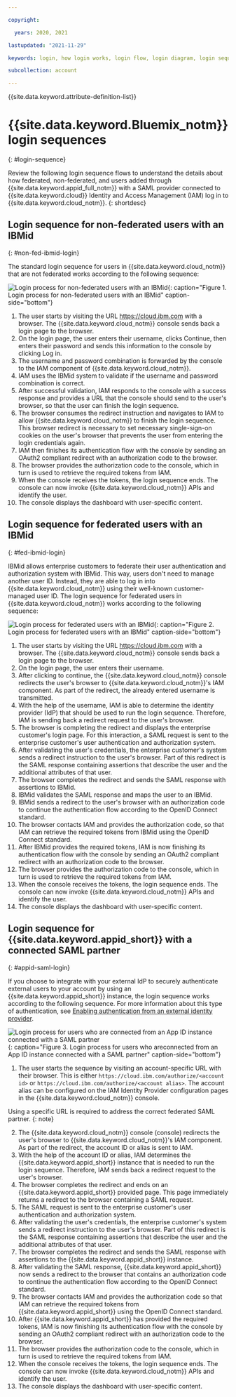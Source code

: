 ```yaml
---

copyright:

  years: 2020, 2021

lastupdated: "2021-11-29"

keywords: login, how login works, login flow, login diagram, login sequence

subcollection: account

---
```


{{site.data.keyword.attribute-definition-list}}

# {{site.data.keyword.Bluemix_notm}} login sequences
{: #login-sequence}

Review the following login sequence flows to understand the details about how federated, non-federated, and users added through {{site.data.keyword.appid_full_notm}} with a SAML provider connected to {{site.data.keyword.cloud}} Identity and Access Management (IAM) log in to {{site.data.keyword.cloud_notm}}.
{: shortdesc}

## Login sequence for non-federated users with an IBMid
{: #non-fed-ibmid-login}

The standard login sequence for users in {{site.data.keyword.cloud_notm}} that are not federated works according to the following sequence:

![Login process for non-federated users with an IBMid](images/login-nonfed-id.svg "Login process for non-federated users with an IBMid"){: caption="Figure 1. Login process for non-federated users with an IBMid" caption-side="bottom"}


1. The user starts by visiting the URL https://cloud.ibm.com with a browser. The {{site.data.keyword.cloud_notm}} console  sends back a login page to the browser.
2. On the login page, the user enters their username, clicks Continue, then enters their password and sends this information to the console by clicking Log in.
3. The username and password combination is forwarded by the console to the IAM component of {{site.data.keyword.cloud_notm}}.
4. IAM uses the IBMid system to validate if the username and password combination is correct.
5. After successful validation, IAM responds to the console with a success response and provides a URL that the console should send to the user's browser, so that the user can finish the login sequence.
6. The browser consumes the redirect instruction and navigates to IAM to allow {{site.data.keyword.cloud_notm}} to finish the login sequence. This browser redirect is necessary to set necessary single-sign-on cookies on the user's browser that prevents the user from entering the login credentials again.
7. IAM then finishes its authentication flow with the console by sending an OAuth2 compliant redirect with an authorization code to the browser.
8. The browser provides the authorization code to the console, which in turn is used to retrieve the required tokens from IAM.
9. When the console receives the tokens, the login sequence ends. The console can now invoke {{site.data.keyword.cloud_notm}} APIs and identify the user.
10. The console displays the dashboard with user-specific content.

## Login sequence for federated users with an IBMid
{: #fed-ibmid-login}

IBMid allows enterprise customers to federate their user authentication and authorization system with IBMid. This way, users don't need to manage another user ID. Instead, they are able to log in into {{site.data.keyword.cloud_notm}} using their well-known customer-managed user ID. The login sequence for federated users in {{site.data.keyword.cloud_notm}} works according to the following sequence:

![Login process for federated users with an IBMid](images/login-fed-id.svg "Login process for federated users with an IBMid"){: caption="Figure 2. Login process for federated users with an IBMid" caption-side="bottom"}

1. The user starts by visiting the URL https://cloud.ibm.com with a browser. The {{site.data.keyword.cloud_notm}} console sends back a login page to the browser.
2. On the login page, the user enters their username.
3. After clicking to continue, the {{site.data.keyword.cloud_notm}} console redirects the user's browser to {{site.data.keyword.cloud_notm}}'s IAM component. As part of the redirect, the already entered username is transmitted.
4. With the help of the username, IAM is able to determine the identity provider (IdP) that should be used to run the login sequence. Therefore, IAM is sending back a redirect request to the user's browser.
5. The browser is completing the redirect and displays the enterprise customer's login page. For this interaction, a SAML request is sent to the enterprise customer's user authentication and authorization system.
6. After validating the user's credentials, the enterprise customer's system sends a redirect instruction to the user's browser. Part of this redirect is the SAML response containing assertions that describe the user and the additional attributes of that user.
7. The browser completes the redirect and sends the SAML response with assertions to IBMid.
8. IBMid validates the SAML response and maps the user to an IBMid.
9. IBMid sends a redirect to the user's browser with an authorization code to continue the authentication flow according to the OpenID Connect standard.
10. The browser contacts IAM and provides the authorization code, so that IAM can retrieve the required tokens from IBMid using the OpenID Connect standard.
11. After IBMid provides the required tokens, IAM is now finishing its authentication flow with the console by sending an OAuth2 compliant redirect with an authorization code to the browser.
12. The browser provides the authorization code to the console, which in turn is used to retrieve the required tokens from IAM.
13. When the console receives the tokens, the login sequence ends. The console can now invoke {{site.data.keyword.cloud_notm}} APIs and identify the user.
14. The console displays the dashboard with user-specific content.

## Login sequence for {{site.data.keyword.appid_short}} with a connected SAML partner
{: #appid-saml-login}

If you choose to integrate with your external IdP to securely authenticate external users to your account by using an {{site.data.keyword.appid_short}} instance, the login sequence works according to the following sequence. For more information about this type of authentication, see [Enabling authentication from an external identity provider](/docs/account?topic=account-idp-integration).

![Login process for users who are connected from an App ID instance connected with a SAML partner](images/login-appid-saml.svg "Login process for users who are connected from an App ID instance connected with a SAML partner"){: caption="Figure 3. Login process for users who areconnected from an App ID instance connected with a SAML partner" caption-side="bottom"}

1. The user starts the sequence by visiting an account-specific URL with their browser. This is either `https://cloud.ibm.com/authorize/<account id>` or `https://cloud.ibm.com/authorize/<account alias>`. The account alias can be configured on the IAM Identity Provider configuration pages in the {{site.data.keyword.cloud_notm}} console.

Using a specific URL is required to address the correct federated SAML partner.
{: note}

2. The {{site.data.keyword.cloud_notm}} console (console) redirects the user's browser to {{site.data.keyword.cloud_notm}}'s IAM component. As part of the redirect, the account ID or alias is sent to IAM.
3. With the help of the account ID or alias, IAM determines the {{site.data.keyword.appid_short}} instance that is needed to run the login sequence. Therefore, IAM sends back a redirect request to the user's browser.
4. The browser completes the redirect and ends on an {{site.data.keyword.appid_short}} provided page. This page immediately returns a redirect to the browser containing a SAML request.
5. The SAML request is sent to the enterprise customer's user authentication and authorization system.
6. After validating the user's credentials, the enterprise customer's system sends a redirect instruction to the user's browser. Part of this redirect is the SAML response containing assertions that describe the user and the additional attributes of that user.
7. The browser completes the redirect and sends the SAML response with assertions to the {{site.data.keyword.appid_short}} instance.
8. After validating the SAML response, {{site.data.keyword.appid_short}} now sends a redirect to the browser that contains an authorization code to continue the authentication flow according to the OpenID Connect standard.
9. The browser contacts IAM and provides the authorization code so that IAM can retrieve the required tokens from {{site.data.keyword.appid_short}} using the OpenID Connect standard.
10. After {{site.data.keyword.appid_short}} has provided the required tokens, IAM is now finishing its authentication flow with the console by sending an OAuth2 compliant redirect with an authorization code to the browser.
11. The browser provides the authorization code to the console, which in turn is used to retrieve the required tokens from IAM.
12. When the console receives the tokens, the login sequence ends. The console can now invoke {{site.data.keyword.cloud_notm}} APIs and identify the user.
13. The console displays the dashboard with user-specific content.
